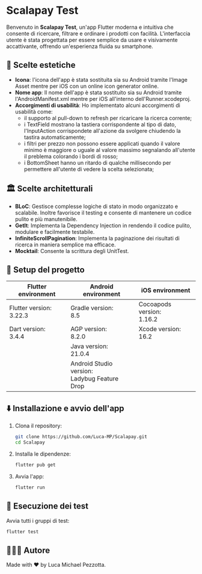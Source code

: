 # Scalapay Test

Benvenuto in **Scalapay Test**, un'app Flutter moderna e intuitiva che consente di ricercare, filtrare e ordinare i prodotti con facilità. L'interfaccia utente è stata progettata per essere semplice da usare e visivamente accattivante, offrendo un'esperienza fluida su smartphone.


## 🎨 **Scelte estetiche**

- **Icona**: l'icona dell'app è stata sostituita sia su Android tramite l'Image Asset mentre per iOS con un online icon generator online.
- **Nome app**: Il nome dell'app è stata sostituito sia su Android tramite l'AndroidManifest.xml mentre per iOS all'interno dell'Runner.xcodeproj.
- **Accorgimenti di usabilità**: Ho implementato alcuni accorgimenti di usabilità come:
    - il supporto al pull-down to refresh per ricaricare la ricerca corrente;
    - i TextField mostrano la tastiera corrispondente al tipo di dato, l'InputAction corrispondete all'azione da svolgere chiudendo la tastira automaticamente;
    - i filtri per prezzo non possono essere applicati quando il valore minimo è maggiore o uguale al valore massimo segnalando all'utente il preblema colorando i bordi di rosso;
    - i BottomSheet hanno un ritardo di qualche millisecondo per permettere all'utente di vedere la scelta selezionata;


## 🏛️ **Scelte architetturali**

- **BLoC**: Gestisce complesse logiche di stato in modo organizzato e scalabile. Inoltre favorisce il testing e consente di mantenere un codice pulito e più manutenibile.
- **GetIt**: Implementa la Dependency Injection in rendendo il codice pulito, modulare e facilmente testabile.
- **InfiniteScrollPagination**: Implementa la paginazione dei risultati di ricerca in maniera semplice ma efficace.
- **Mocktail**: Consente la scrittura degli UnitTest.


## 🏁 **Setup del progetto**

| Flutter environment         | Android environment                              | iOS environment               |
|-----------------------------|--------------------------------------------------|-------------------------------|
| Flutter version:<br/>3.22.3 | Gradle version:<br/>8.5                          | Cocoapods version:<br/>1.16.2 |
| Dart version:<br/>3.4.4     | AGP version:<br/>8.2.0                           | Xcode version:<br/>16.2       |
|                             | Java version:<br/>21.0.4                         |                               |
|                             | Android Studio version:<br/>Ladybug Feature Drop |                               |


## ⬇️ Installazione e avvio dell'app

1. Clona il repository:
    ```bash
    git clone https://github.com/Luca-MP/Scalapay.git
    cd Scalapay
    ```
2. Installa le dipendenze:
    ```bash
    flutter pub get
    ```
3. Avvia l'app:
    ```bash
    flutter run
    ```


## 🤖 Esecuzione dei test
Avvia tutti i gruppi di test:

```bash
flutter test
```


## 👨🏻‍💻 Autore

Made with ❤️ by Luca Michael Pezzotta.
